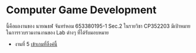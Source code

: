 # Computer Game Development
นี้คือผลงานของ นายณธฬ จันทร์หอม 653380195-1 Sec.2 ในรายวิชา CP352203
มีเป้าหมายในการรวบรวมงานงานของ Lab ต่างๆ ที่ได้รับมอบหมาย

- งานที่ 5 [เข้าเกมที่ลิ้งค์นี้](https://6533801951.github.io/ComputerGameDevelopment/Lab5/Lab5.html)
